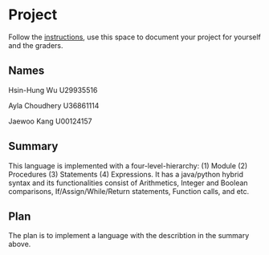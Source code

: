# Project

Follow the [instructions](INSTRUCTIONS.md), use this space to document your project for yourself and the graders.

## Names
Hsin-Hung Wu U29935516

Ayla Choudhery U36861114

Jaewoo Kang U00124157

## Summary
This language is implemented with a four-level-hierarchy: (1) Module (2) Procedures (3) Statements (4) Expressions. 
It has a java/python hybrid syntax and its functionalities consist of Arithmetics, Integer and Boolean comparisons, If/Assign/While/Return statements, Function calls, and etc.

## Plan
The plan is to implement a language with the describtion in the summary above. 

